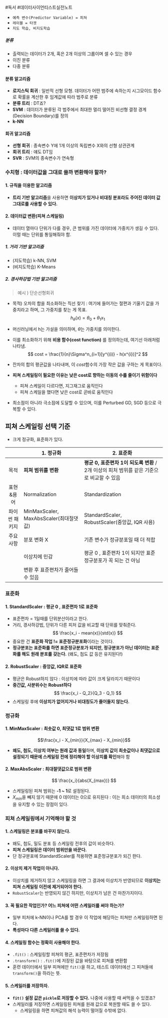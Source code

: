 #독서 #데이터사이언티스트실전노트

- `예측 변수(Predictor Variable) = 피쳐`
- `레이블 = 타겟`
- `지도 학습, 비지도학습`


##### 분류
- 출력되는 데이터가 2개, 혹은 2개 이상의 그룹이며 셀 수 있는 경우
- 이진 분류
- 다중 분류

#### 분류 알고리즘
- **로지스틱 회귀** : 일반적 선형 모형. 데이터가 어떤 범주에 속하는지 시그모이드 함수로 확률을 계산한 후 임계값에 따라 범주로 분류
- **분류 트리** : DT죠?
- **SVM** : 데이터가 분류된 각 범주에서 최대한 멀리 떨어진 비선형 결정 경계(Decision Boundary)를 정의
- **k-NN**

#### 회귀 알고리즘
- **선형 회귀** : 종속변수 Y에 1개 이상의 독립변수 X와의 선형 상관관계
- **회귀 트리** : 얘도 DT임
- **SVR** : SVM의 종속변수가 연속형

### 수치형 : 데이터값을 그대로 쓸까 변환해야 할까?

#### 1. 규칙을 이용한 알고리즘
- **트리 기반 알고리즘**을 사용하면 **이상치가 있거나 비대칭 분포라도 주어진 데이터 값 그대로를 사용할 수 있다.**


#### 2. 데이터값 변환(피쳐 스케일링)
- 데이터 열마다 단위가 다를 경우, 큰 범위를 가진 데이터에 가중치가 생길 수 있다. 이럴 때는 단위를 통일해줘야 함.

##### 1. 거리 기반 알고리즘
- (지도학습) k-NN, SVM
- (비지도학습) K-Means 

##### 2. 경사하강법 기반 알고리즘
> 예시 ) 단순선형회귀
- 목적) 오차의 합을 최소화하는 직선 찾기 : 여기에 들어가는 절편과 기울기 값을 가중치라고 하며, 그 가중치를 찾는 게 목표.
$$
h_\theta(x) = \theta_0 + \theta_1x_1
$$
- 머신러닝에서 h는 가설을 의미하며, $\theta$는 가중치를 의미한다.

- 이를 최소화하기 위해 **비용 함수(cost function)** 를 정의하는데, 여기선 아래처럼 나타냄.
$$
cost = \frac{1}{n}\Sigma^n_{i=1}[y^{(i)} - h(x^{i})]^2
$$
- 잔차의 합의 평균값을 나타내며, 이 $cost$함수의 가장 작은 값을 구하는 게 목표이다.
- **피쳐 스케일링이 필요한 이유는 낮은 cost로 향하는 이동의 수를 줄이기 위함이다**
	- 피쳐 스케일이 다르다면, 지그재그로 움직인다
	- 피쳐 스케일을 했다면 낮은 cost로 곧바로 움직인다

- 최소점이 아니라 극소점에 도달할 수 있으며, 이를 Perturbed GD, SGD 등으로 극복할 수 있다.

## 피쳐 스케일링 선택 기준
- 크게 정규화, 표준화가 있다.

|               | 1. 정규화                              | 2. 표준화                                                                              |
|:-------------:| -------------------------------------- | -------------------------------------------------------------------------------------- |
|     목적      | **피쳐 범위를 변환**                       | **평균 0, 표준편차 1이 되도록 변환** / 2개 이상의 피처 범위를 같은 기준으로 비교할 수 있음 |
|   표현&용어   | Normalization                          | Standardization                                                                        |
| 파이썬 패키지 | MinMaxScaler, MaxAbsScaler(최대절댓값) | StandardScaler, RobustScaler(중앙값, IQR 사용)                                         |
|   주요 사항   | 분포 변화 X                            | 기존 변수가 정규분포일 때 더 적합                                                      |
|               | 이상치에 민감                          | 평균 0 , 표준편차 1이 되지만 표준 정규분포가 꼭 되는 건 아님                           |
|               | 변환 후 표준편차가 줄어들 수 있음      |                                                                                        |

### 표준화

#### 1. StandardScaler : 평균 0 , 표준편차 1로 표준화
- 표준편차 = 1일때를 단위분산이라고 한다.
- 거리, 경사하강법, 단위가 다른 피처 값을 비교할 때 단위를 맞춰준다.
$$
\frac{x_i - mean(x)}{std(x)}
$$
- 중요한 건 **표준화 작업 != 표준정규분포화**이라는 것이다. 
- **정규분포는 표준화를 하면 표준정규분포가 되지만, 정규분포가 아닌 데이터는 표준화를 해도 원래 분포를 갖는다.** (왜도, 첨도 값 등은 유지된다!)

#### 2. RobustScaler : 중앙값, IQR로 표준화
- 평균은 Robust하지 않다 : 이상치에 따라 값이 크게 달라지기 때문이다
- **중간값, 사분위수는 Robust하다** 
$$
\frac{x_i - Q_2}{Q_3 - Q_1}
$$
- 스케일링 후에 **이상치가 없어지거나 비대칭도가 줄어들지 않는다.**


### 정규화

#### 1. MinMaxScaler : 최솟값 0, 최댓값 1로 범위 변환
$$\frac{x_i - X_{min}}{X_{max} - X_{min}}$$
- **왜도, 첨도, 이상치 여부는 원래 값과 동일**하며, **이상치 값이 최솟값이나 최댓값으로 설정되기 때문에 스케일링 전에 정리해야 할 이상치를 확인**해야 함

#### 2. MaxAbsScaler : 최대절댓값으로 범위 변환
$$
\frac{x_i}{abs(X_{max})}
$$
- 스케일링된 피쳐 범위는 **-1 ~ 1**로 설정된다.
- $X_{min}$을 빼지 않기 때문에 $0$ 데이터는 $0$으로 유지된다 : 이는 희소 데이터의 희소성을 유지할 수 있는 장점이 있다.

### 피쳐 스케일링에서 기억해야 할 것

#### 1. 스케일링은 분포를 바꾸지 않는다.
- 왜도, 첨도, 밀도 분포 등 스케일링 전후의 값이 비슷하다.
- **피쳐 스케일링은 데이터 범위만을 바꾼다.**
- 단 정규분포에 StandardScaler를 적용하면 표준정규분포가 되긴 한다.

#### 2. 이상치 제거 작업이 아니다.
- 이상치를 제거하지 않고 스케일링을 하면 그 결과에 이상치가 반영되므로 **이상치는 피쳐 스케일링 이전에 제거되어야 한다.**
- `RobustScaler`는 반영되지 않긴 하지만, 이상치가 남은 건 마찬가지이다.

#### 3. 꼭 필요한 작업인가? 어느 피쳐에 어떤 스케일러를 써야 하는가?
- 일부 피처에 k-NN이나 PCA를 할 경우 이 작업에 해당하는 피쳐만 스케일링하면 된다.
- **특성마다 다른 스케일러를 쓸 수 있다.**

#### 4. 스케일링 함수는 정확히 사용해야 한다.
- `.fit()` : 스케일링할 피쳐의 평균, 표준편차가 저장됨
- `.transform()` : `.fit()`에 저장된 값을 바탕으로 피쳐를 변환함
- 훈련 데이터에서 일부 피쳐에만 `fit()`을 하고, 테스트 데이터에선 그 피쳐들에 `transform()`을 하라는 뜻.

#### 5. 스케일러를 저장하자.
- **`fit()` 설정 값은 `pickle`로 저장할 수 있다.** 나중에 사용할 때 써먹을 수 있겠죠?
- 스케일러를 저장하면 스케일링된 피쳐를 원래 값으로 복원할 때도 쓸 수 있다.
	- 스케일링을 하면 피쳐값의 해석 능력이 떨어질 수밖에 없다.